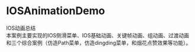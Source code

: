 # IOSAnimationDemo
IOS动画总结
<br/>
本案例主要实现的IOS侧滑菜单、IOS基础动画、关键帧动画、组动画、过渡动画和三个综合案例（仿造Path菜单，仿造dingding菜单，和烟花点赞效果等功能）。<br/>